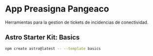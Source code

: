 # App Preasigna Pangeaco

Herramientas para la gestion de tickets de incidencias de conectividad.

## Astro Starter Kit: Basics

```sh
npm create astro@latest -- --template basics
```

